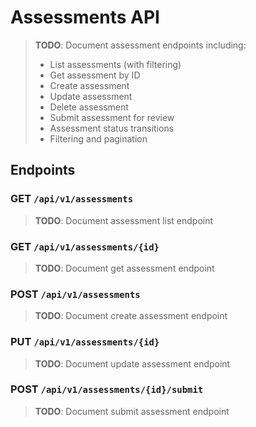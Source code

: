 # Assessments API

> **TODO**: Document assessment endpoints including:
> - List assessments (with filtering)
> - Get assessment by ID
> - Create assessment
> - Update assessment
> - Delete assessment
> - Submit assessment for review
> - Assessment status transitions
> - Filtering and pagination

## Endpoints

### GET `/api/v1/assessments`

> **TODO**: Document assessment list endpoint

### GET `/api/v1/assessments/{id}`

> **TODO**: Document get assessment endpoint

### POST `/api/v1/assessments`

> **TODO**: Document create assessment endpoint

### PUT `/api/v1/assessments/{id}`

> **TODO**: Document update assessment endpoint

### POST `/api/v1/assessments/{id}/submit`

> **TODO**: Document submit assessment endpoint
